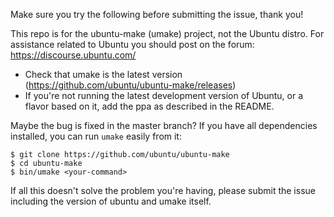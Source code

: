 Make sure you try the following before submitting the issue, thank you!

This repo is for the ubuntu-make (umake) project, not the Ubuntu distro.
For assistance related to Ubuntu you should post on the forum: https://discourse.ubuntu.com/

- Check that umake is the latest version (https://github.com/ubuntu/ubuntu-make/releases)
- If you're not running the latest development version of Ubuntu, or a flavor based on it, add the ppa as described in the README.

Maybe the bug is fixed in the master branch? If you have all dependencies installed, you can run `umake` easily from it:

```
$ git clone https://github.com/ubuntu/ubuntu-make
$ cd ubuntu-make
$ bin/umake <your-command>
```

If all this doesn't solve the problem you're having, please submit the issue including the version of ubuntu and umake itself.
